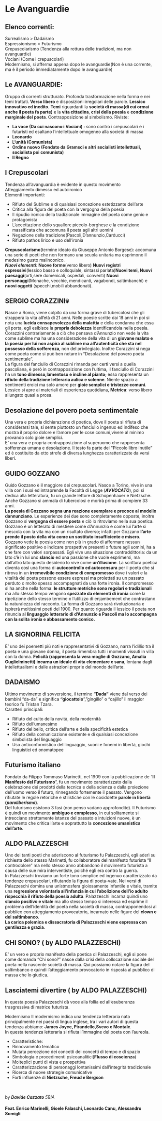 
# Le Avanguardie

## Elenco correnti:
Surrealismo > Dadaismo <br>
Espressionismo > Futurismo <br>
Crepuscolarismo (Tendenza alla rottura delle tradizioni, ma non avanguardie)<br>
Vociani (Come i crepuscolari)<br>
Modernismo, si afferma appena dopo le avanguardie(Non è una corrente, ma è il periodo immediatamente dopo le avanguardie)

## Le AVANGUARDIE:
Gruppo di correnti strutturato. Profonda trasformazione nella forma e nei temi trattati. **Verso libero** e disposizioni irregolari delle parole. **Lessico innovativo ed inedito**. **Temi** riguardanti la **società di massa(di cui ormai anche il poeta fa parte)** e la **vita cittadina**, **crisi della poesia** e **condizione marginale del poeta**.
Contrapposizione al simbolismo. Riviste: 
- **La voce (Da cui nascono i Vociani)** : sono contro i crepuscolari e i futuristi ed esaltano l’intellettuale omogeneo alla società di massa
- **Leonardo**
- **L’unità (Comunista)**
- **Ordine nuovo (Fondato da Gramsci e altri socialisti intellettuali, socialista poi comunista)**
- **Il Regno**

## I Crepuscolari
Tendenza all’avanguardia è evidente in questo movimento<br>
Atteggiamento dimesso ed autoironico<br>
Elementi importanti:
- Rifiuto del Sublime e di qualsiasi concezione estetizzante dell’arte
- Critica alla figura del poeta con la vergogna della poesia
- Il ripudio ironico della tradizionale immagine del poeta come genio e protagonista
- L’accettazione dello squallore piccolo-borghese e la condizione massificata che accomuna il poeta agli altri uomini
- Negazione della tradizione(Pascoli,D’annunzio,Carducci)
- Rifiuto pathos lirico e uso dell’ironia

**Crepuscolarismo**(termine ideato da Giuseppe Antonio Borgese): accomuna una serie di poeti che non formano una scuola unitaria ma esprimono il medesimo gusto malinconico.<br>
***Nuovi elementi***: **Nuove forme**(verso libero) **Nuovi registri espressivi**(lessico basso e colloquiale, sintassi parlata)**Nuovi temi, Nuovi paesaggi**(orti,sere domenicali, ospedali, conventi) **Nuovi personaggi**(Monache, vecchie, mendicanti, vagabondi, saltimbanchi) e **nuovi oggetti** (specchi,mobili abbandonati).

## SERGIO CORAZZINI💀
Nasce a Roma, viene colpito da una forma grave di tubercolosi che gli strapperà la vita all’età di 21 anni. Nelle poesie scritte dai 18 anni in poi si nota una **lucida consapevolezza della malattia** e della condanna che essa gli porta, egli esibisce la **propria debolezza** identificandola nella poesia.<br>
Corazzini contrariamente a ciò che pensava d’Annunzio non vede la vita come sublime ma ha una considerazione della vita di un **giovane malato e la poesia per lui non aspira al sublime ma all’autenticità che sta nel possesso della sofferenza**, non del privilegiato. Inoltre Corazzini si nega come poeta come si può ben notare in “Desolazione del povero poeta sentimentale”.<br>
La figura del fanciullo di Corazzini rimanda per certi versi a quella pascoliana, è però in contrapposizione con l’ultima, il fanciullo di Corazzini ha un **tono dimesso,lamentoso e incline al pianto**; esso rappresenta un **rifiuto della tradizione letteraria aulica e solenne**.
Niente spazio a sentimenti eroici ma solo amore per **gioie semplici e tristezze comuni**. Lessico si apre ai materiali di esperienza quotidiana, **Metrica**: verso libero allungato quasi a prosa.

## Desolazione del povero poeta sentimentale
Una vera e propria dichiarazione di poetica, dove il poeta si rifiuta di considerarsi tale, si sente piuttosto un fanciullo ingenuo ed indifeso che mostra il proprio dolore e l’amore per le cose comuni,vivere al minimo provando solo gioie semplici.<br>
E’ una vera e propria contrapposizione al superuomo che rappresenta sofferenza umana e desolazione. Il testo fa parte del "Piccolo libro inutile” ed è costituito da otto strofe di diversa lunghezza caratterizzate da versi liberi.

## GUIDO GOZZANO
Guido Gozzano è il maggiore dei crepuscolari. Nasce a Torino, vive in una villa con i suoi ed intraprende la Facoltà di Legge (***AVVOCATO***), poi si dedica alla letteratura, fu un grande lettore di Schopenhauer e Nietzsche. Anche Gozzano si ammala di tubercolosi e morirà prima di compiere 33 anni.<br>
**La poesia di Gozzano segna una reazione esemplare e precoce al modello dannunziano**. Le esperienze dei due sono completamente opposte, inoltre Gozzano si **vergogna di essere poeta** e ciò lo ritroviamo nella sua poetica. Gozzano è un letterato di mestiere come d’Annunzio e come lui l’arte si mescola con la vita ma con un risultato diverso; infatti per Gozzano **l’arte prende il posto della vita come un sostituto insufficiente e misero**. Gozzano vede la poesia come non più in grado di affermare nessun significato positivo o indicare prospettive presenti o future agli uomini, ha a che fare con valori sorpassati. Egli vive una situazione contraddittoria: da un lato c’è in lui uno **slancio** ed una passione che vuole esprimersi, ma dall’altro lato questo desiderio lo vive come **un’illusione**. La scrittura poetica diventa così una forma di **autocontrollo ed autocensura** per il poeta che si ritrova in un **irremovibile condizione di compromesso** dove i valori e la vitalità del poeta possono essere espressi ma proiettati su un passato perduto o molto spesso accompagnati da una forte ironia. Il compromesso si ha anche nella forma: **le strutture metriche sono regolari e tradizionali** ma allo stesso tempo vengono **spezzate da elementi di ironia** come la ripetizione dello stesso termine o l’utilizzo di enjambement che contrastano la naturalezza del racconto. La forma di Gozzano sarà rivoluzionaria e ispirerà moltissimi poeti del 1900. Per quanto riguarda il lessico il poeta non rinuncia al **linguaggio letterario di d’Annunzio e Pascoli ma lo accompagna con la solita ironia e abbassamento comico.**

## LA SIGNORINA FELICITA
E’ uno dei poemetti più noti e rappresentativi di Gozzano, narra l’idillio tra il poeta e una giovane donna, il poeta rimembra tutti i momenti vissuti in villa con la donna. **Felicità (rappresenta la vera moglie di Gozzano, Amalia Guglielminetti) incarna un ideale di vita elementare e sana**,  lontana dagli intellettualismi e dalle astrazioni proprie del mondo dell’arte.

## DADAISMO
Ultimo movimento di sovversione, il termine **“Dada”**  viene dal verso dei bambini “da-da” e significa **“giocattolo**”,”gingillo” o “cajillo” il maggior teorico fu Tristan Tzara. <br>
Caratteri principali: 
- Rifiuto del culto della novità, della modernità
- Rifiuto dell’umanesimo 
- Rifiuto del bello, critica dell’arte e della specificità estetica
- Rifiuto della comunicazione esistente e di qualsiasi concezione simbolista del linguaggio
- Uso anticonformistico del linguaggio, suoni e fonemi in libertà, giochi linguistici ed onomatopee

## Futurismo italiano
Fondato da Filippo Tommaso Marinetti, nel 1909 con la pubblicazione de “**Il Manifesto del Futurismo**”, fu un movimento caratterizzato dalla celebrazione dei prodotti della tecnica e della scienza e dalla proiezione dell’uomo verso il futuro, rinnegando fortemente il passato. Vengono rifiutate le regole retoriche e stilistiche con le cosiddette **parole in libertà (*paroliberismo*)**. <br>
Del futurismo esistono 3 fasi (non penso vadano approfondite).
Il Futurismo è quindi un movimento **ambiguo e complesso**, in cui solitamente si intrecciano strettamente istanze del passato e intuizioni nuove, è un movimento che critica l’arte e soprattutto la **concezione umanistica dell’arte**.

## ALDO PALAZZESCHI
Uno dei tanti poeti che aderiscono al futurismo fu Palazzeschi, egli aderì su richiesta dello stesso Marinetti, fu collaboratore del manifesto futurista “Il controdolore” ma nello stesso anno abbandonò il movimento futurista a causa delle sue mira interventiste, poiché egli era contro la guerra.<br>
In Palazzeschi troviamo un forte tono semplice ed ingenuo caratterizzato da tendenze crepuscolari, rifiutando la figura di poeta-vate. Nei versi di Palazzeschi domina una un’atmosfera gioiosamente infantile e vitale, tramite una **regressione volontaria all’infanzia in cui l’abolizione dell’io adulto rispecchia il rifiuto della poesia adulta**. Palazzeschi incarna quindi uno **slancio positivo e vitale** ma allo stesso tempo si interessa ed esprime il problema dell’identità del poeta nella società di massa, contrapponendosi al pubblico con atteggiamento provocatorio, incarnato nelle figure del **clown e del saltimbanco**.<br>
**La carica polemica e dissacratoria di Palazzeschi viene espressa con gentilezza e grazia**.

## CHI SONO? ( by  ALDO PALAZZESCHI)
E’ un vero e proprio manifesto della poetica di Palazzeschi, egli si pone come domanda “Chi sono?” nasce dalla crisi della collocazione sociale del poeta nella nascente società di massa. Qui possiamo notare la figura del saltimbanco e quindi l’atteggiamento provocatorio in risposta al pubblico di massa che lo giudica.

## Lasciatemi divertire ( by ALDO PALAZZESCHI)
In questa poesia Palazzeschi dà voce alla follia ed all’esuberanza trasgressiva di matrice futurista. 

Modernismo
Il modernismo indica una tendenza letteraria nata principalmente nei paesi di lingua inglese, tra i vari autori di questa tendenza abbiamo: **James Joyce, Pirandello,Svevo e Montale**.<br> 
In questa tendenza letteraria si rifiuta l’immagine del poeta con l’aureola.
- Caratteristiche:
- Rinnovamento tematico
- Mutata percezione dei concetti dei concetti di tempo e di spazio
- Simbologia e  procedimenti psicoanalitici(**Flusso di coscienza**)
- Molteplici punti di vista e prospettiva
- Caratterizzazione di personaggi lontanissimi dall’integrità tradizionale
- Ricerca di nuove strategie comunicative
- Forti influenze di **Nietzsche, Freud e Bergson**

<br><br>
by ***Davide Cazzato*** *5BIA*<br>

#### Feat. Enrico Marinelli, Gioele Falaschi, Leonardo Canu, Alessandro Somigli